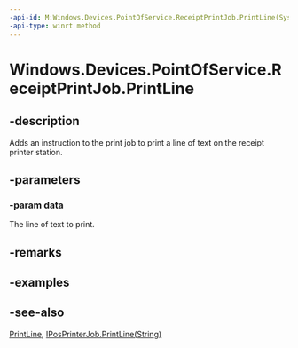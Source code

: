 ----api-id: M:Windows.Devices.PointOfService.ReceiptPrintJob.PrintLine(System.String)
-api-type: winrt method
---<!-- Method syntaxpublic void PrintLine(System.String data)--># Windows.Devices.PointOfService.ReceiptPrintJob.PrintLine## -descriptionAdds an instruction to the print job to print a line of text on the receipt printer station.## -parameters### -param dataThe line of text to print.## -remarks## -examples## -see-also[PrintLine](receiptprintjob_printline_144630531.md), [IPosPrinterJob.PrintLine(String)](iposprinterjob_printline_1360992803.md)